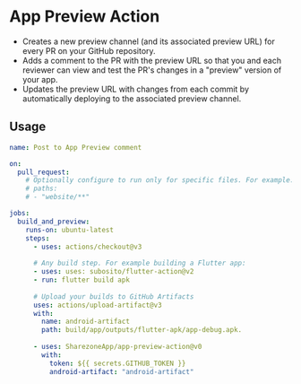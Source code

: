 # App Preview Action
* Creates a new preview channel (and its associated preview URL) for every PR on your GitHub repository.
* Adds a comment to the PR with the preview URL so that you and each reviewer can view and test the PR's changes in a "preview" version of your app.
* Updates the preview URL with changes from each commit by automatically deploying to the associated preview channel.

## Usage
```yaml
name: Post to App Preview comment

on:
  pull_request:
    # Optionally configure to run only for specific files. For example:
    # paths:
    # - "website/**"

jobs:
  build_and_preview:
    runs-on: ubuntu-latest
    steps:
      - uses: actions/checkout@v3
      
      # Any build step. For example building a Flutter app: 
      - uses: uses: subosito/flutter-action@v2
      - run: flutter build apk
      
      # Upload your builds to GitHub Artifacts
      uses: actions/upload-artifact@v3
      with:
        name: android-artifact
        path: build/app/outputs/flutter-apk/app-debug.apk.
      
      - uses: SharezoneApp/app-preview-action@v0
        with:
          token: ${{ secrets.GITHUB_TOKEN }}
          android-artifact: "android-artifact"
```
